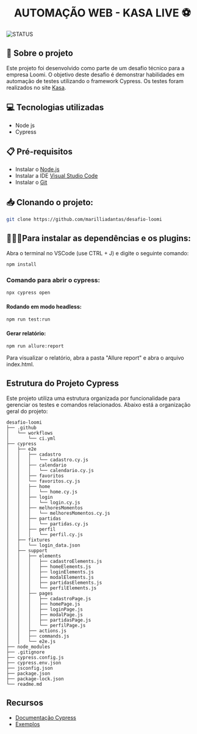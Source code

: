 <h1 align="center"> AUTOMAÇÃO WEB - KASA LIVE ⚽ </h1>

![STATUS](https://img.shields.io/static/v1?label=STATUS&message=%20Finalizado&color=&style=for-the-badge)

## 💬 Sobre o projeto
Este projeto foi desenvolvido como parte de um desafio técnico para a empresa Loomi. O objetivo deste desafio é demonstrar habilidades em automação de testes utilizando o framework Cypress. Os testes foram realizados no site [Kasa](https://www.kasa.live).

## 💻 Tecnologias utilizadas

- Node js
- Cypress

## 📋 Pré-requisitos
- Instalar o [Node.js](https://nodejs.org/)
- Instalar a IDE [Visual Studio Code](https://code.visualstudio.com/download)
- Instalar o [Git](https://git-scm.com/downloads) 

##  📥 Clonando o projeto:
```bash
git clone https://github.com/marilliadantas/desafio-loomi
  ```

##  👩🏻‍💻​ Para instalar as dependências e os plugins:

Abra o terminal no VSCode (use CTRL + J) e digite o seguinte comando:

```bash
npm install
  ```

### Comando para abrir o cypress:

```bash
npx cypress open
  ```

#### Rodando em modo headless:
```bash
npm run test:run
```

#### Gerar relatório:
```bash
npm run allure:report
```
Para visualizar o relatório, abra a pasta "Allure report" e abra o arquivo index.html. 

## Estrutura do Projeto Cypress

Este projeto utiliza uma estrutura organizada por funcionalidade para gerenciar os testes e comandos relacionados. Abaixo está a organização geral do projeto:

    desafio-loomi
    ├── .github
    │   └── workflows
    │       └── ci.yml
    ├── cypress
    │   ├── e2e
    │   │   ├── cadastro
    │   │   │   └── cadastro.cy.js
    │   │   ├── calendario
    │   │   │   └── calendario.cy.js
    │   │   ├── favoritos
    │   │   └── favoritos.cy.js
    │   │   ├── home
    │   │   │   └── home.cy.js
    │   │   ├── login
    │   │   │   └── login.cy.js
    │   │   ├── melhoresMomentos
    │   │   │   └── melhoresMomentos.cy.js
    │   │   ├── partidas
    │   │   │   └── partidas.cy.js
    │   │   ├── perfil
    │   │   │   └── perfil.cy.js
    │   ├── fixtures
    │   │   └── login_data.json
    │   ├── support
    │   │   ├── elements
    │   │   │   ├── cadastroElements.js
    │   │   │   ├── homeElements.js
    │   │   │   ├── loginElements.js
    │   │   │   ├── modalElements.js
    │   │   │   ├── partidasElements.js
    │   │   │   └── perfilElements.js
    │   │   ├── pages
    │   │   │   ├── cadastroPage.js
    │   │   │   ├── homePage.js
    │   │   │   ├── loginPage.js
    │   │   │   ├── modalPage.js
    │   │   │   ├── partidasPage.js
    │   │   │   └── perfilPage.js
    │   │   ├── actions.js
    │   │   ├── commands.js
    │   │   └── e2e.js
    ├── node_modules
    ├── .gitignore
    ├── cypress.config.js
    ├── cypress.env.json
    ├── jsconfig.json
    ├── package.json
    ├── package-lock.json
    └── readme.md

## Recursos
- [Documentação Cypress](https://docs.cypress.io/guides/overview/why-cypress)
- [Exemplos](https://github.com/cypress-io/cypress-example-recipes)